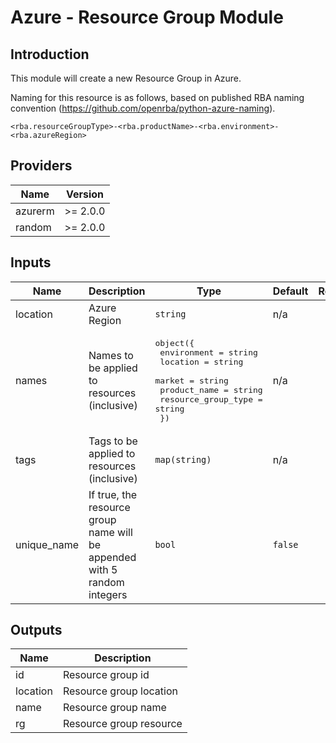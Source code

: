 # Azure - Resource Group Module

## Introduction

This module will create a new Resource Group in Azure.

Naming for this resource is as follows, based on published RBA naming convention (https://github.com/openrba/python-azure-naming).

    <rba.resourceGroupType>-<rba.productName>-<rba.environment>-<rba.azureRegion>

<!--- BEGIN_TF_DOCS --->
## Providers

| Name | Version |
|------|---------|
| azurerm | >= 2.0.0 |
| random | >= 2.0.0 |

## Inputs

| Name | Description | Type | Default | Required |
|------|-------------|------|---------|:-----:|
| location | Azure Region | `string` | n/a | yes |
| names | Names to be applied to resources (inclusive) | <pre>object({<br>    environment         = string<br>    location            = string<br>    market              = string<br>    product_name        = string<br>    resource_group_type = string<br>  })</pre> | n/a | yes |
| tags | Tags to be applied to resources (inclusive) | `map(string)` | n/a | yes |
| unique\_name | If true, the resource group name will be appended with 5 random integers | `bool` | `false` | no |

## Outputs

| Name | Description |
|------|-------------|
| id | Resource group id |
| location | Resource group location |
| name | Resource group name |
| rg | Resource group resource |
<!--- END_TF_DOCS --->